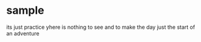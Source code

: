 # sample
its just practice
yhere is nothing to see
and to make the day
just the start of an adventure
